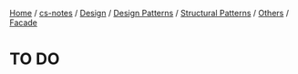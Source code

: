 [Home](https://mengxianbin.github.io) /
[cs-notes](https://mengxianbin.github.io/cs-notes/content) /
[Design](https://mengxianbin.github.io/cs-notes/content/Design) /
[Design Patterns](https://mengxianbin.github.io/cs-notes/content/Design/Design%20Patterns) /
[Structural Patterns](https://mengxianbin.github.io/cs-notes/content/Design/Design%20Patterns/Structural%20Patterns) /
[Others](https://mengxianbin.github.io/cs-notes/content/Design/Design%20Patterns/Structural%20Patterns/Others) /
[Facade](https://mengxianbin.github.io/cs-notes/content/Design/Design%20Patterns/Structural%20Patterns/Others/Facade)

# TO DO
